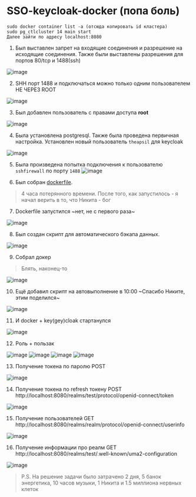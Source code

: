 # SSO-keycloak-docker (попа боль)

```
sudo docker container list -a (отсюда копировать id кластера)
sudo pg_ctlcluster 14 main start
Далее зайти по адресу localhost:8080
```


1. Был выставлен запрет на входящие соединения и разрешение на исходящие соединения. Также были выставлены разрешения для портов 80/tcp и 1488(ssh)

![image](images/2.jpg)

2. SHH порт 1488 и подключаться можно только одним пользователем НЕ ЧЕРЕЗ ROOT

![image](images/1.jpg)

3. Был добавлен пользователь с правами доступа <b>root</b>

![image](images/3.jpg)

4. Была установлена postgresql. Также была проведена первичная настройка. Установлен новый пользователь `theapsil` для keycloak

![image](images/5.jpg)

5. Была произведена попытка подключения к пользователю `sshfirewall` по порту `1488`
![image](images/4.jpg)


6. Был собран [dockerfile](/dockefile).
> 4 часа потерянного времени. После того, как запустилось - я начал верить в то, что Никита - бог

7. Dockerfile запустился ~нет, не с первого раза~

![image](images/8.jpg)

8. Был создан скрипт для автоматического бэкапа данных.

![image](images/13.jpg)

9. Собрал докер 
> Блять, наконец-то

![image](images/10.jpg)

10. Ещё добавил скрипт на автовыполнение в 10:00 ~Спасибо Никите, этим поделился~

![image](images/12.jpg)

11. И docker + key(gey)cloak стартанулся

![image](images/11.jpg)

12. Роль + пользак

![image](images/client.jpg)
![image](images/user.jpg)
![image](images/role.jpg)
![image](images/roll.jpg)


13. Получение токена по паролю POST

![image](images/14.jpg)

14. Получение токена по refresh токену POST http://localhost:8080/realms/test/protocol/openid-connect/token 

![image](images/15.jpg)

15. Получение пользователей GET http://localhost:8080/realms/realm/protocol/openid-connect/userinfo

![image](images/16.jpg)

16. Получение информации про реалм GET http://localhost:8080/realms/test/.well-known/uma2-configuration

![image](images/17.jpg)

>P.S. На решение задачи было затрачено 2 дня, 5 банок энергетика, 10 часов музыки, 1 Никита и 1.5 миллиона нервных клеток